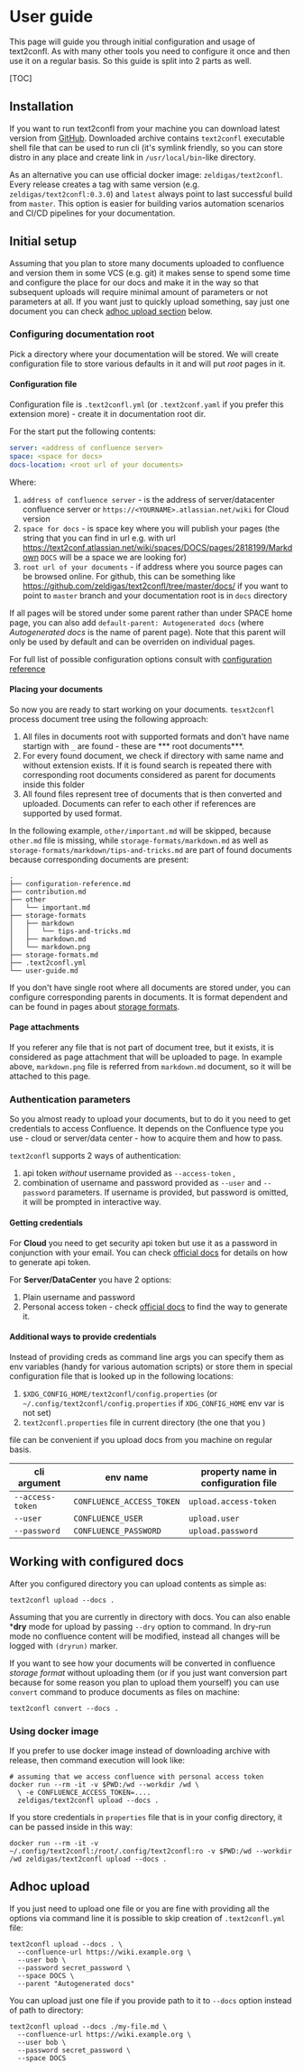 # User guide

This page will guide you through initial configuration and usage of text2confl. As with many other tools you need to
configure it once and then use it on a regular basis. So this guide is split into 2 parts as well.

[TOC]

## Installation

If you want to run text2confl from your machine you can download latest version
from [GitHub](https://github.com/zeldigas/text2confl/releases). Downloaded archive contains `text2confl` executable
shell file that can be used to run cli (it's symlink friendly, so you can store distro in any place and create link
in `/usr/local/bin`-like directory.

As an alternative you can use official docker image: `zeldigas/text2confl`. Every release creates a tag with same
version (e.g. `zeldigas/text2confl:0.3.0`) and `latest` always point to last successful build from `master`. This option
is easier for building varios automation scenarios and CI/CD pipelines for your documentation.

## Initial setup

Assuming that you plan to store many documents uploaded to confluence and version them in some VCS (e.g. git) it makes
sense to spend some time and configure the place for our docs and make it in the way so that subsequent uploads will
require minimal amount of parameters or not parameters at all. If you want just to quickly upload something, say just
one document you can check [adhoc upload section](#adhoc-upload) below.

### Configuring documentation root

Pick a directory where your documentation will be stored. We will create configuration file to store various defaults in
it and will put *root* pages in it.

#### Configuration file

Configuration file is `.text2confl.yml` (or `.text2conf.yaml` if you prefer this extension more) - create it in
documentation root dir.

For the start put the following contents:

```yaml
server: <address of confluence server>
space: <space for docs>
docs-location: <root url of your documents>
```

Where:

1. `address of confluence server` - is the address of server/datacenter confluence server
   or `https://<YOURNAME>.atlassian.net/wiki` for Cloud version
2. `space for docs` - is space key where you will publish your pages (the string that you can find in url e.g. with
   url https://text2conf.atlassian.net/wiki/spaces/DOCS/pages/2818199/Markdown `DOCS` will be a space we are looking
   for)
3. `root url of your documents` - if address where you source pages can be browsed online. For github, this can be
   something like https://github.com/zeldigas/text2confl/tree/master/docs/ if you want to point to `master` branch and
   your documentation root is in `docs` directory

If all pages will be stored under some parent rather than under SPACE home page, you can also
add `default-parent: Autogenerated docs` (where *Autogenerated docs* is the name of parent page). Note that this parent
will only be used by default and can be overriden on individual pages.

For full list of possible configuration options consult with [configuration reference](configuration-reference.md)

#### Placing your documents

So now you are ready to start working on your documents. `tesxt2confl` process document tree using the following
approach:

1. All files in documents root with supported formats and don't have name startign with `_` are found - these are ***
   root documents***.
2. For every found document, we check if directory with same name and without extension exists. If it is found search is
   repeated there with corresponding root documents considered as parent for documents inside this folder
3. All found files represent tree of documents that is then converted and uploaded. Documents can refer to each other if
   references are supported by used format.

In the following example, `other/important.md` will be skipped, because `other.md` file is missing,
while `storage-formats/markdown.md` as well as `storage-formats/markdown/tips-and-tricks.md` are part of found documents
because corresponding documents are present:

```
.
├── configuration-reference.md
├── contribution.md
├── other
│   └── important.md
├── storage-formats
│   ├── markdown
│   │   └── tips-and-tricks.md
│   ├── markdown.md
│   └── markdown.png
├── storage-formats.md
├── .text2confl.yml
└── user-guide.md
```

If you don't have single root where all documents are stored under, you can configure corresponding parents in
documents. It is format dependent and can be found in pages about [storage formats](storage-formats.md).

#### Page attachments

If you referer any file that is not part of document tree, but it exists, it is considered as page attachment that will
be uploaded to page. In example above, `markdown.png` file is referred from `markdown.md` document, so it will be
attached to this page.

### Authentication parameters

So you almost ready to upload your documents, but to do it you need to get credentials to access Confluence. It depends
on the Confluence type you use - cloud or server/data center - how to acquire them and how to pass.

`text2confl` supports 2 ways of authentication:

1. api token *without* username provided as `--access-token` ,
2. combination of username and password provided as `--user` and `--password` parameters. If username is provided, but
   password is omitted, it will be prompted in interactive way.

#### Getting credentials

For **Cloud** you need to get security api token but use it as a password in conjunction with your email. You can
check [official docs](https://support.atlassian.com/atlassian-account/docs/manage-api-tokens-for-your-atlassian-account/)
for details on how to generate api token.

For **Server/DataCenter** you have 2 options:

1. Plain username and password
2. Personal access token -
   check [official docs](https://confluence.atlassian.com/enterprise/using-personal-access-tokens-1026032365.html) to
   find the way to generate it.

#### Additional ways to provide credentials

Instead of providing creds as command line args you can specify them as env variables (handy for various automation
scripts) or store them in special configuration file that is looked up in the following locations:

1. `$XDG_CONFIG_HOME/text2confl/config.properties` (or `~/.config/text2confl/config.properties` if `XDG_CONFIG_HOME` env
   var is not set)
2. `text2confl.properties` file in current directory (the one that you )

file can be convenient if you upload docs from you machine on regular basis.

| cli argument     | env name                  | property name in configuration file |
|------------------|---------------------------|-------------------------------------|
| `--access-token` | `CONFLUENCE_ACCESS_TOKEN` | `upload.access-token`               |
| `--user`         | `CONFLUENCE_USER`         | `upload.user`                       |
| `--password`     | `CONFLUENCE_PASSWORD`     | `upload.password`                   |

## Working with configured docs

After you configured directory you can upload contents as simple as:

```shell
text2confl upload --docs .
```

Assuming that you are currently in directory with docs. You can also enable ***dry** mode for upload by passing `--dry`
option to command. In dry-run mode no confluence content will be modified, instead all changes will be logged
with `(dryrun)` marker.

If you want to see how your documents will be converted in confluence *storage format* without uploading them (or if you
just want conversion part because for some reason you plan to upload them yourself) you can use `convert` command to
produce documents as files on machine:

```shell
text2confl convert --docs .
```

### Using docker image

If you prefer to use docker image instead of downloading archive with release, then command execution will look like:

```shell
# assuming that we access confluence with personal access token
docker run --rm -it -v $PWD:/wd --workdir /wd \
  \ -e CONFLUENCE_ACCESS_TOKEN=....
  zeldigas/text2confl upload --docs .
```

If you store credentials in `properties` file that is in your config directory, it can be passed inside in this way:

```shell
docker run --rm -it -v ~/.config/text2confl:/root/.config/text2confl:ro -v $PWD:/wd --workdir /wd zeldigas/text2confl upload --docs .
```

## Adhoc upload

If you just need to upload one file or you are fine with providing all the options via command line it is possible to skip creation of `.text2confl.yml` file:

```shell
text2confl upload --docs . \
  --confluence-url https://wiki.example.org \
  --user bob \
  --password secret_password \
  --space DOCS \
  --parent "Autogenerated docs"
```

You can upload just one file if you provide path to it to `--docs` option instead of path to directory:

```shell
text2confl upload --docs ./my-file.md \
  --confluence-url https://wiki.example.org \
  --user bob \
  --password secret_password \
  --space DOCS
```